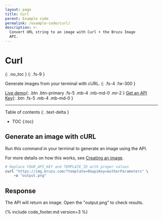 ```yaml
---
layout: page
title: Curl
parent: Example code
permalink: /example-code/curl/
description: >-
  Convert URL string to an image with Curl + the Bruzu Image
  API.
---
```

# Curl
{: .no_toc }
{: .fs-9 }

Generate images from your terminal with cURL.
{: .fs-4 .fw-300 }

[Live demo](https://bruzu.com/){: .btn .btn-primary .fs-5 .mb-4 .mb-md-0 .mr-2 }
[Get an API Key](https://bruzu.com/){: .btn .fs-5 .mb-4 .mb-md-0 }
<hr>

Table of contents
{: .text-delta }
- TOC
{:toc}

## Generate an image with cURL

Run this command in your terminal to generate an image using the API.

For more details on how this works, see [Creating an image](/getting-started/using-the-api#creating-an-image).

```ruby
# Replace YOUR_API_KEY and TEMPLATE_ID with proper values
curl "https://img.bruzu.com/?template=9&apiKey=&otherParameters" \
    -o "output.png"
```

## Response

The API will return an image. Open the "output.png" to check results.

{% include code_footer.md version=3 %}
